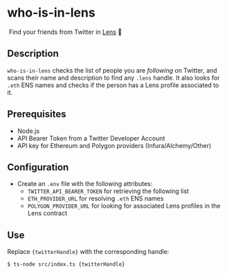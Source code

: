 # who-is-in-lens

​
Find your friends from Twitter in [Lens](https://lens.xyz/) 🍃

## Description

`who-is-in-lens` checks the list of people you are _following_ on Twitter, and scans their name and description to find any `.lens` handle. It also looks for `.eth` ENS names and checks if the person has a Lens profile associated to it.

## Prerequisites

- Node.js
- API Bearer Token from a Twitter Developer Account
- API key for Ethereum and Polygon providers (Infura/Alchemy/Other)

## Configuration

- Create an `.env` file with the following attributes:
  - `TWITTER_API_BEARER_TOKEN` for retrieving the following list
  - `ETH_PROVIDER_URL` for resolving `.eth` ENS names
  - `POLYGON_PROVIDER_URL` for looking for associated Lens profiles in the Lens contract

## Use

Replace `{twitterHandle}` with the corresponding handle:

```
$ ts-node src/index.ts {twitterHandle}
```
